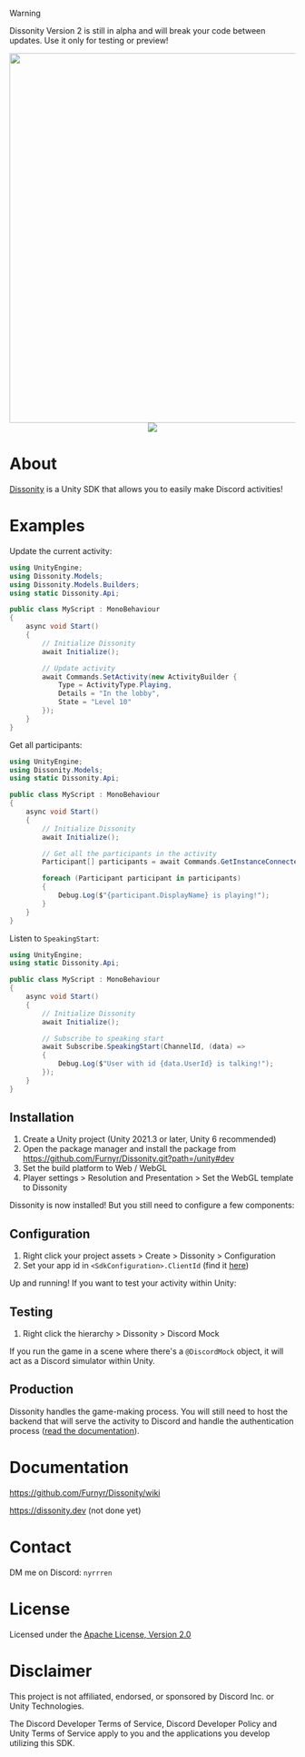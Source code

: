 
> [!WARNING]
> Dissonity Version 2 is still in alpha and will break your code between updates. Use it only for testing or preview!

<div align="center">
    <img src="https://i.imgur.com/60Sv0ak.png" width="650">
</div>

<div align="center">
<img src="https://img.shields.io/badge/version-alpha%205%20v2.0.0-red">
</div>


# About

[Dissonity](https://dissonity.dev) is a Unity SDK that allows you to easily make Discord activities!

# Examples

Update the current activity:

```cs
using UnityEngine;
using Dissonity.Models;
using Dissonity.Models.Builders;
using static Dissonity.Api;

public class MyScript : MonoBehaviour
{
    async void Start()
    {
        // Initialize Dissonity
        await Initialize();

        // Update activity
        await Commands.SetActivity(new ActivityBuilder {
            Type = ActivityType.Playing,
            Details = "In the lobby",
            State = "Level 10"
        });
    }
}
```

Get all participants:

```cs
using UnityEngine;
using Dissonity.Models;
using static Dissonity.Api;

public class MyScript : MonoBehaviour
{
    async void Start()
    {
        // Initialize Dissonity
        await Initialize();

        // Get all the participants in the activity
        Participant[] participants = await Commands.GetInstanceConnectedParticipants();

        foreach (Participant participant in participants)
        {
            Debug.Log($"{participant.DisplayName} is playing!");
        }
    }
}
```

Listen to `SpeakingStart`:

```cs
using UnityEngine;
using static Dissonity.Api;

public class MyScript : MonoBehaviour
{
    async void Start()
    {
        // Initialize Dissonity
        await Initialize();

        // Subscribe to speaking start
        await Subscribe.SpeakingStart(ChannelId, (data) =>
        {
            Debug.Log($"User with id {data.UserId} is talking!");
        });
    }
}
```

## Installation

1. Create a Unity project (Unity 2021.3 or later, Unity 6 recommended)
2. Open the package manager and install the package from https://github.com/Furnyr/Dissonity.git?path=/unity#dev
3. Set the build platform to Web / WebGL
4. Player settings > Resolution and Presentation > Set the WebGL template to Dissonity

Dissonity is now installed! But you still need to configure a few components:

## Configuration

1. Right click your project assets > Create > Dissonity > Configuration
2. Set your app id in `<SdkConfiguration>.ClientId` (find it [here](https://discord.com/developers/applications))

Up and running! If you want to test your activity within Unity:

## Testing

1. Right click the hierarchy > Dissonity > Discord Mock

If you run the game in a scene where there's a `@DiscordMock` object, it will act as a Discord simulator within Unity.

## Production

Dissonity handles the game-making process. You will still need to host the backend that will serve the activity to Discord and handle the authentication process ([read the documentation](#documentation)).


# Documentation

https://github.com/Furnyr/Dissonity/wiki

https://dissonity.dev (not done yet)

# Contact

DM me on Discord: `nyrrren`

# License

Licensed under the [Apache License, Version 2.0](LICENSE)

# Disclaimer

This project is not affiliated, endorsed, or sponsored by Discord Inc. or Unity Technologies.

The Discord Developer Terms of Service, Discord Developer Policy and Unity Terms of Service apply to you and the applications you develop utilizing this SDK.